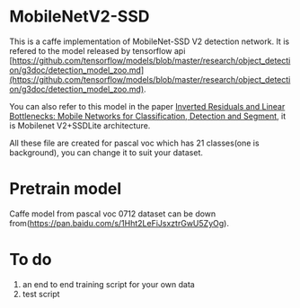 MobileNetV2-SSD
===========================
This is a caffe implementation of MobileNet-SSD V2 detection network. It is refered to the model released by tensorflow api [https://github.com/tensorflow/models/blob/master/research/object_detection/g3doc/detection_model_zoo.md](https://github.com/tensorflow/models/blob/master/research/object_detection/g3doc/detection_model_zoo.md).

You can also refer to this model in the paper [Inverted Residuals and Linear Bottlenecks: Mobile Networks for Classification, Detection and Segment](128.84.21.199/abs/1801.04381), it is Mobilenet V2+SSDLite architecture.

All these file are created for pascal voc which has 21 classes(one is background), you can change it to suit your dataset.

Pretrain model
===========================
Caffe model from pascal voc 0712 dataset can be down from(https://pan.baidu.com/s/1Hht2LeFiJsxztrGwU5ZyOg).

To do
===========================
1. an end to end training script for your own data
2. test script


